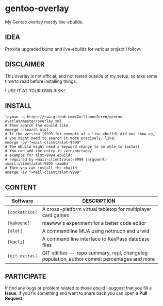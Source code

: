 gentoo-overlay
==============

My Gentoo overlay mostly live-ebuilds.

## IDEA
Provide upgraded bump and live-ebuilds for various project I follow.

## DISCLAIMER
This overlay is not official, and not tested outside of my setup,
so take some time to read before installing things.

! USE IT AT YOUR OWN RISK !

## INSTALL
```
layman -a https://raw.github.com/GuillaumeSeren/gentoo-overlay/master/overlay.xml
# Then search the ebuild like:
emerge --search alot
# If the version (9999 for exemple of a live-ebuild) did not show-up,
# you might need to search it more precisely, like:
emerge -pv "=mail-client/alot-9999"
# The ebuild might need a keyword change to be able to install
# You can add the entry in /etc/portage/
# example for alot-9999.ebuild:
# required by =mail-client/alot-9999 (argument)
=mail-client/alot-9999 ~amd64
# Then you can install the ebuild
emerge -av "=mail-client/alot-9999"
```

## CONTENT

Software       | DESCRIPTION
---------------|------------
`[cockatrice]` | A cross-platform virtual tabletop for multiplayer card games
`[kakoune]`    | mawww's experiment for a better code editor
`[alot]`       | A commandline MUA using notmuch and urwid
`[kpcli]`      | A command line interface to KeePass database files
`[git-extras]` | GIT utilities -- repo summary, repl, changelog population, author commit percentages and more

## PARTICIPATE
If find any bugs or problem related to those ebuild I suggest that you fill a __Issue__.
If you fix something and want to share back you can open a __Pull Request__.

[cockatrice]: https://github.com/Cockatrice/Cockatrice
[kakoune]: https://github.com/mawww/kakoune
[alot]: https://github.com/pazz/alot
[kpcli]: http://kpcli.sourceforge.net/
[git-extras]: https://github.com/tj/git-extras
